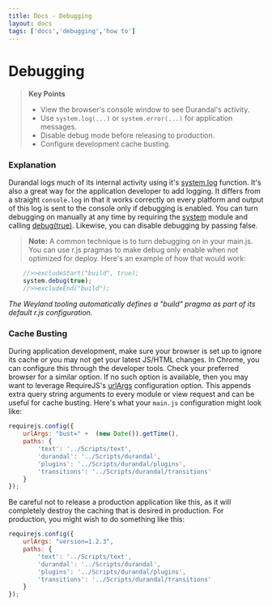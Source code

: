 ```yaml
---
title: Docs - Debugging
layout: docs
tags: ['docs','debugging','how to']
---
```

# Debugging
#### 

<blockquote>
  <strong>Key Points</strong>
  <ul>
    <li>
      View the browser's console window to see Durandal's activity.
    </li>
    <li>
      Use <code>system.log(...)</code> or <code>system.error(...)</code> for application messages.
    </li>
    <li>
      Disable debug mode before releasing to production.
    </li>
    <li>Configure development cache busting.</li>
  </ul>
</blockquote>

### Explanation

Durandal logs much of its internal activity using it's [system.log](/documentation/api#module/system/method/log) function. It's also a great way for the application developer to add logging. It differs from a straight `console.log` in that it works correctly on every platform and output of this log is sent to the console only if debugging is enabled. You can turn debugging on manually at any time by requiring the [system](/documentation/api#module/system) module and calling [debug(true)](/documentation/api#module/system/method/debug). Likewise, you can disable debugging by passing false.

> **Note:** A common technique is to turn debugging on in your main.js. You can use r.js pragmas to make debug only enable when not optimized for deploy. Here's an example of how that would work: 
 

```JavaScript
    //>>excludeStart("build", true);
    system.debug(true);
    //>>excludeEnd("build");
```

_The Weyland tooling automatically defines a "build" pragma as part of its default r.js configuration._

### Cache Busting

During application development, make sure your browser is set up to ignore its cache or you may not get your latest JS/HTML changes. In Chrome, you can configure this through the developer tools. Check your preferred browser for a similar option. If no such option is available, then you may want to leverage RequireJS's [urlArgs](http://requirejs.org/docs/api.html#config-urlArgs) configuration option. This appends extra query string arguments to every module or view request and can be useful for cache busting. Here's what your `main.js` configuration might look like:

```javascript
requirejs.config({
    urlArgs: "bust=" +  (new Date()).getTime(),
    paths: {
        'text': '../Scripts/text',
        'durandal': '../Scripts/durandal',
        'plugins': '../Scripts/durandal/plugins',
        'transitions': '../Scripts/durandal/transitions'
    }
});
```

Be careful not to release a production application like this, as it will completely destroy the caching that is desired in production. For production, you might wish to do something like this:

```javascript
requirejs.config({
    urlArgs: "version=1.2.3",
    paths: {
        'text': '../Scripts/text',
        'durandal': '../Scripts/durandal',
        'plugins': '../Scripts/durandal/plugins',
        'transitions': '../Scripts/durandal/transitions'
    }
});
```